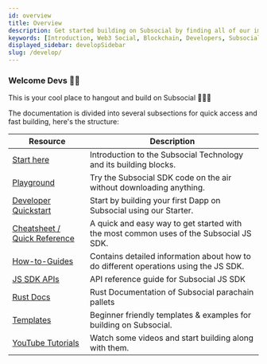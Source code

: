 ```yaml
---
id: overview
title: Overview
description: Get started building on Subsocial by finding all of our important tools & tutorials in one place, providing everything you need to build the next big dapp!
keywords: [Introduction, Web3 Social, Blockchain, Developers, Subsocial]
displayed_sidebar: developSidebar
slug: /develop/
---
```


### Welcome Devs 👋🏼

This is your cool place to hangout and build on Subsocial 🧑🏻‍💻

The documentation is divided into several subsections for quick access and fast building, here's the structure:

| Resource                                                                    | Description                                                                                     |
| --------------------------------------------------------------------------- | ----------------------------------------------------------------------------------------------- |
| [Start here](/docs/develop/about-subsocial)                    | Introduction to the Subsocial Technology and its building blocks.                                                              |
| [Playground](https://play.subsocial.network)                       | Try the Subsocial SDK code on the air without downloading anything.                             |
| [Developer Quickstart](/docs/develop/developer-quickstart)                       | Start by building your first Dapp on Subsocial using our Starter.                             |
| [Cheatsheet / Quick Reference](/docs/develop/sdk-cheatsheet)               | A quick and easy way to get started with the most common uses of the Subsocial JS SDK.          |
| [How-to-Guides](/docs/develop/sdk/installation)                   | Contains detailed information about how to do different operations using the JS SDK. |
| [JS SDK APIs](https://js-sdk-api.subsocial.network)        | API reference guide for Subsocial JS SDK                        |
| [Rust Docs](https://rust-api.subsocial.network)                       | Rust Documentation of Subsocial parachain pallets                        |
| [Templates](https://github.com/dappforce?q=template&type=all&language=&sort=) | Beginner friendly templates & examples for building on Subsocial.                               |
| [YouTube Tutorials](https://youtu.be/jeTrpltqAqc)                           | Watch some videos and start building along with them.                                           |
